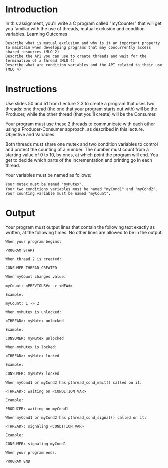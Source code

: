 # Introduction

In this assignment, you'll write a C program called "myCounter" that will get you familiar with the use of threads, mutual exclusion and condition variables.
Learning Outcomes

    Describe what is mutual exclusion and why is it an important property to maintain when developing programs that may concurrently access shared resources (MLO 2)
    Describe the API you can use to create threads and wait for the termination of a thread (MLO 4)
    Describe what are condition variables and the API related to their use (MLO 4)

# Instructions

Use slides 50 and 51 from Lecture 2.3 to create a program that uses two threads: one thread (the one that your program starts out with) will be the Producer, while the other thread (that you'll create) will be the Consumer.

Your program must use these 2 threads to communicate with each other using a Producer-Consumer approach, as described in this lecture.
Objective and Variables

Both threads must share one mutex and two condition variables to control and protect the counting of a number. The number must count from a starting value of 0 to 10, by ones, at which point the program will end. You get to decide which parts of the incrementation and printing go in each thread.

Your variables must be named as follows:

    Your mutex must be named "myMutex".
    Your two conditions variables must be named "myCond1" and "myCond2".
    Your counting variable must be named "myCount".

# Output

Your program must output lines that contain the following text exactly as written, at the following times. No other lines are allowed to be in the output:

    When your program begins:

    PROGRAM START

    When thread 2 is created:

    CONSUMER THREAD CREATED

    When myCount changes value:

    myCount: <PREVIOUS#> -> <NEW#>

    Example:

    myCount: 1 -> 2

    When myMutex is unlocked:

    <THREAD>: myMutex unlocked

    Example:

    CONSUMER: myMutex unlocked

    When myMutex is locked:

    <THREAD>: myMutex locked

    Example:

    CONSUMER: myMutex locked

    When myCond1 or myCond2 has pthread_cond_wait() called on it:

    <THREAD>: waiting on <CONDITION VAR>

    Example:

    PRODUCER: waiting on myCond1

    When myCond1 or myCond2 has pthread_cond_signal() called on it:

    <THREAD>: signaling <CONDITION VAR>

    Example:

    CONSUMER: signaling myCond1

    When your program ends:

    PROGRAM END


